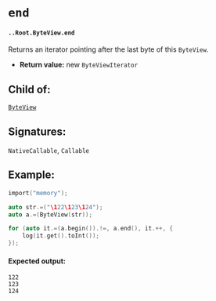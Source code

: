 # `end`

#### `..Root.ByteView.end`

Returns an iterator pointing after the last byte of this `ByteView`.

* **Return value:** new `ByteViewIterator`

## Child of:

[`ByteView`](docs..Root.ByteView.md)

## Signatures:

`NativeCallable`, `Callable`

## Example:

```c
import("memory");

auto str.=("\122\123\124");
auto a.=(ByteView(str));

for (auto it.=(a.begin()).!=, a.end(), it.++, {
    log(it.get().toInt());
});
```

#### Expected output:

```
122
123
124
```